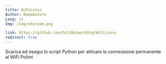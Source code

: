```yaml
---
title: WiFiLinux
Author: NomeAutore
Lang: it
Img: /img/eduroam.png

link: https://github.com/PoliNetworkOrg/WiFiLinux
redirect: true
---
```

Scarica ed esegui lo script Python per attivare la connessione permanente al WiFi Polimi
